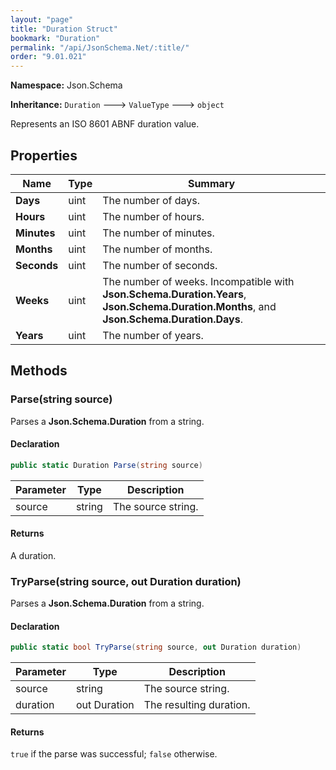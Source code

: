 ```yaml
---
layout: "page"
title: "Duration Struct"
bookmark: "Duration"
permalink: "/api/JsonSchema.Net/:title/"
order: "9.01.021"
---
```

**Namespace:** Json.Schema

**Inheritance:**
`Duration`
 🡒 
`ValueType`
 🡒 
`object`

Represents an ISO 8601 ABNF duration value.

## Properties

| Name | Type | Summary |
|---|---|---|
| **Days** | uint | The number of days. |
| **Hours** | uint | The number of hours. |
| **Minutes** | uint | The number of minutes. |
| **Months** | uint | The number of months. |
| **Seconds** | uint | The number of seconds. |
| **Weeks** | uint | The number of weeks.  Incompatible with **Json.Schema.Duration.Years**, **Json.Schema.Duration.Months**, and **Json.Schema.Duration.Days**. |
| **Years** | uint | The number of years. |

## Methods

### Parse(string source)

Parses a **Json.Schema.Duration** from a string.

#### Declaration

```c#
public static Duration Parse(string source)
```

| Parameter | Type | Description |
|---|---|---|
| source | string | The source string. |


#### Returns

A duration.

### TryParse(string source, out Duration duration)

Parses a **Json.Schema.Duration** from a string.

#### Declaration

```c#
public static bool TryParse(string source, out Duration duration)
```

| Parameter | Type | Description |
|---|---|---|
| source | string | The source string. |
| duration | out Duration | The resulting duration. |


#### Returns

`true` if the parse was successful; `false` otherwise.

